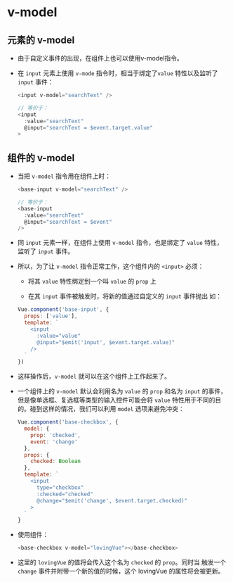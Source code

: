 # v-model

## 元素的 v-model

*   由于自定义事件的出现，在组件上也可以使用v-model指令。

*   在 `input` 元素上使用 `v-mode` 指令时，相当于绑定了`value` 特性以及监听了 `input` 事件：

    ```javascript
    <input v-model="searchText" />

    // 等价于：
    <input
      :value="searchText"
      @input="searchText = $event.target.value"
    >
    ```

## 组件的 v-model

*   当把 `v-model` 指令用在组件上时：

    ```javascript
    <base-input v-model="searchText" />

    // 等价于：
    <base-input
      :value="searchText"
      @input="searchText = $event"
    />
    ```

*   同 `input` 元素一样，在组件上使用 `v-model` 指令，也是绑定了 `value` 特性，监听了 `input` 事件。

*   所以，为了让 `v-model` 指令正常工作，这个组件内的 `<input>` 必须：

    *   将其 `value` 特性绑定到一个叫 `value` 的 `prop` 上

    *   在其 `input` 事件被触发时，将新的值通过自定义的 `input` 事件抛出 如：

    ```javascript
    Vue.component('base-input', {
      props: ['value'],
      template: `
        <input 
          :value="value"
          @input="$emit('input', $event.target.value)"
        />
      `
    }) 
    ```

*   这样操作后，`v-model` 就可以在这个组件上工作起来了。

*   一个组件上的 `v-model` 默认会利用名为 `value` 的 `prop` 和名为 `input` 的事件，但是像单选框、复选框等类型的输入控件可能会将 `value` 特性用于不同的目的。碰到这样的情况，我们可以利用 `model` 选项来避免冲突：

    ```javascript
    Vue.component('base-checkbox', {
      model: {
        prop: 'checked',
        event: 'change'
      },
      props: {
        checked: Boolean
      },
      template: `
        <input
          type="checkbox"
          :checked="checked"
          @change="$emit('change', $event.target.checked)"
        >
      `
    }
    ```

*   使用组件：

    ```javascript
    <base-checkbox v-model="lovingVue"></base-checkbox>
    ```

*   这里的 `lovingVue` 的值将会传入这个名为 `checked` 的 `prop`。同时当 触发一个 `change` 事件并附带一个新的值的时候，这个 lovingVue 的属性将会被更新。
